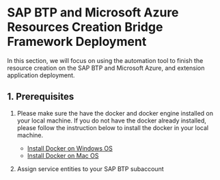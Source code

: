 # SAP BTP and Microsoft Azure Resources Creation  Bridge Framework Deployment

In this section, we will focus on using the automation tool to finish the resource creation on the SAP BTP and Microsoft Azure, and extension application deployment.

## 1. Prerequisites
1. Please make sure the have the docker and docker engine installed on your local machine. If you do not have the docker already installed, please follow the instruction below to install the docker in your local machine.
    
    - [Install Docker on Windows OS](https://docs.docker.com/desktop/install/windows-install/)
    - [Install Docker on Mac OS](https://docs.docker.com/desktop/install/mac-install/)

2. Assign service entities to your SAP BTP subaccount
